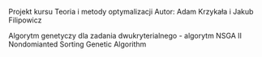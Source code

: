 Projekt kursu Teoria i metody optymalizacji
Autor: Adam Krzykała i Jakub Filipowicz

Algorytm genetyczy dla zadania dwukryterialnego - 
algorytm NSGA II Nondomianted Sorting Genetic Algorithm
